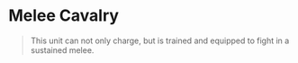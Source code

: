 # Melee Cavalry

> This unit can not only charge, but is trained and equipped to fight in a sustained melee.
